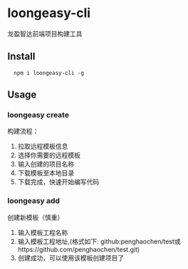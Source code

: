 # loongeasy-cli 
龙盈智达前端项目构建工具
## Install
```
  npm i loongeasy-cli -g
```
## Usage
### loongeasy create
构建流程：
1. 拉取远程模板信息
2. 选择你需要的远程模板
4. 输入创建的项目名称
5. 下载模板至本地目录
7. 下载完成，快速开始编写代码
### loongeasy add
创建新模板（慎重）
1. 输入模板工程名称
2. 输入模板工程地址,(格式如下: github:penghaochen/test或https://github.com/penghaochen/test.git)
3. 创建成功，可以使用该模板创建项目了
```

